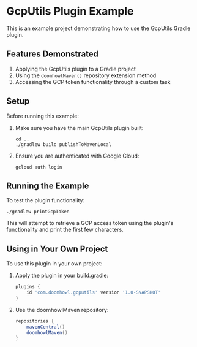 # GcpUtils Plugin Example

This is an example project demonstrating how to use the GcpUtils Gradle plugin.

## Features Demonstrated

1. Applying the GcpUtils plugin to a Gradle project
2. Using the `doomhowlMaven()` repository extension method
3. Accessing the GCP token functionality through a custom task

## Setup

Before running this example:

1. Make sure you have the main GcpUtils plugin built:

   ```
   cd ..
   ./gradlew build publishToMavenLocal
   ```

2. Ensure you are authenticated with Google Cloud:
   ```
   gcloud auth login
   ```

## Running the Example

To test the plugin functionality:

```
./gradlew printGcpToken
```

This will attempt to retrieve a GCP access token using the plugin's functionality and print the first few characters.

## Using in Your Own Project

To use this plugin in your own project:

1. Apply the plugin in your build.gradle:

   ```groovy
   plugins {
       id 'com.doomhowl.gcputils' version '1.0-SNAPSHOT'
   }
   ```

2. Use the doomhowlMaven repository:
   ```groovy
   repositories {
       mavenCentral()
       doomhowlMaven()
   }
   ```
